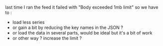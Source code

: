 last time I ran the feed it failed with "Body exceeded 1mb limit"
so we have to :

-   load less series
-   or gain a bit by reducing the key names in the JSON ?
-   or load the data in several parts, would be ideal but it's a bit of work
-   or other way ? increase the limit ?
